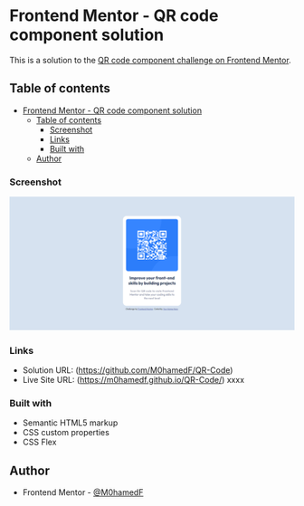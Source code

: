 # Frontend Mentor - QR code component solution
This is a solution to the [QR code component challenge on Frontend Mentor](https://www.frontendmentor.io/challenges/qr-code-component-iux_sIO_H).

## Table of contents
- [Frontend Mentor - QR code component solution](#frontend-mentor---qr-code-component-solution)
  - [Table of contents](#table-of-contents)
    - [Screenshot](#screenshot)
    - [Links](#links)
    - [Built with](#built-with)
  - [Author](#author)

### Screenshot
![QR-Code](images/ScreenShot.png)

### Links
- Solution URL: (https://github.com/M0hamedF/QR-Code)
- Live Site URL: (https://m0hamedf.github.io/QR-Code/) xxxx

### Built with
- Semantic HTML5 markup
- CSS custom properties
- CSS Flex


## Author
- Frontend Mentor - [@M0hamedF](https://www.frontendmentor.io/profile/M0hamedF)